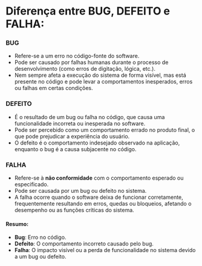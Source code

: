 # Diferença entre **BUG**, **DEFEITO** e **FALHA**:

### **BUG**
- Refere-se a um erro no código-fonte do software.
- Pode ser causado por falhas humanas durante o processo de desenvolvimento (como erros de digitação, lógica, etc.).
- Nem sempre afeta a execução do sistema de forma visível, mas está presente no código e pode levar a comportamentos inesperados, erros ou falhas em certas condições.

### **DEFEITO**
- É o resultado de um bug ou falha no código, que causa uma funcionalidade incorreta ou inesperada no software.
- Pode ser percebido como um comportamento errado no produto final, o que pode prejudicar a experiência do usuário.
- O defeito é o comportamento indesejado observado na aplicação, enquanto o bug é a causa subjacente no código.

### **FALHA**
- Refere-se à **não conformidade** com o comportamento esperado ou especificado.
- Pode ser causada por um bug ou defeito no sistema.
- A falha ocorre quando o software deixa de funcionar corretamente, frequentemente resultando em erros, quedas ou bloqueios, afetando o desempenho ou as funções críticas do sistema.

#### Resumo:

- **Bug**: Erro no código.
- **Defeito**: O comportamento incorreto causado pelo bug.
- **Falha**: O impacto visível ou a perda de funcionalidade no sistema devido a um bug ou defeito.